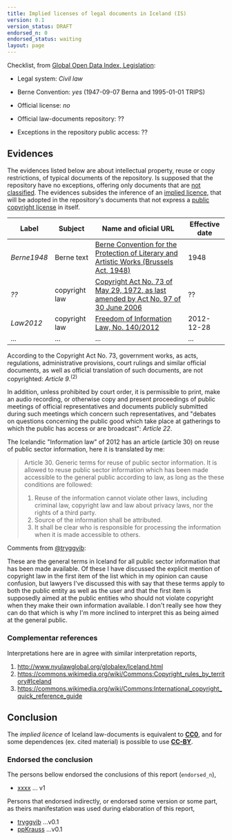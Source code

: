 ```yaml
---
title: Implied licenses of legal documents in Iceland (IS)
version: 0.1
version_status: DRAFT
endorsed_n: 0
endorsed_status: waiting
layout: page
---
```


Checklist, from [Global Open Data Index, Legislation](http://index.okfn.org/dataset/legislation/):

 * Legal system: *Civil law*

 * Berne Convention: *yes* (1947-09-07 Berna and 1995-01-01 TRIPS)

 * Official license: *no*

 * Official law-documents repository: ??

 * Exceptions in the repository public access: ??


## Evidences

The evidences listed below are about intellectual property, reuse or copy restrictions, of typical documents of the repository. Is supposed that the repository have no exceptions, offering only documents that are [not classified](https://en.wikipedia.org/wiki/Classified_information).  The evidences subsides the inference of  an [implied licence](https://en.wikipedia.org/wiki/Implied_license), that will be adopted  in the repository's documents that not express a [public copyright license](https://en.wikipedia.org/wiki/Public_copyright_license) in itself.

Label  | Subject | Name and oficial URL | Effective date
---    | ---     | ---                  | ---
*Berne1948* | Berne text | [Berne Convention for the Protection of Literary and Artistic Works (Brussels Act, 1948)](http://global.oup.com/booksites/content/9780198259466/15550020) | 1948
*??* | copyright law | [Copyright Act No. 73 of May 29, 1972, as last amended by Act No. 97 of 30 June 2006](http://www.wipo.int/wipolex/en/text.jsp?file_id=190312) | ??
*Law2012*  | copyright law | [Freedom of Information Law, No. 140/2012](http://www.althingi.is/lagas/144b/2012140.html) | 2012-12-28
...    | ...    | ...                | ...


According to the Copyright Act No. 73, government works, as acts, regulations, administrative provisions, court rulings and similar official documents, as well as official translation of such documents, are not copyrighted: *Article 9*.<sup>(2)</sup> 

In addition, unless prohibited by court order, it is permissible to print, make an audio recording, or otherwise copy and present proceedings of public meetings of official representatives and documents publicly submitted during such meetings which concern such representatives, and "debates on questions concerning the public good which take place at gatherings to which the public has access or are broadcast": *Article 22*.

The Icelandic "Information law" of 2012 has an article (article 30) on reuse of public sector information, here it is translated by me:

> Article 30. Generic terms for reuse of public sector information.
> It is allowed to reuse public sector information which has been made accessible to the general public according to law, as long as the these conditions are followed:
>   1. Reuse of the information cannot violate other laws, including criminal law, copyright law and law about privacy laws, nor the rights of a third party.
>   2. Source of the information shall be attributed.
>   3. It shall be clear who is responsible for processing the information when it is made accessible to others.

Comments from [@tryggvib](https://github.com/okfn/opendatacensus/issues/555#issuecomment-123052750):

These are the general terms in Iceland for all public sector information that has been made available. Of these I have discussed the explicit mention of copyright law in the first item of the list which in my opinion can cause confusion, but lawyers I've discussed this with say that these terms apply to both the public entity as well as the user and that the first item is supposedly aimed at the public entities who should not violate copyright when they make their own information available. I don't really see how they can do that which is why I'm more inclined to interpret this as being aimed at the general public.

### Complementar references
Interpretations here are in agree with similar interpretation reports,

  1. http://www.nyulawglobal.org/globalex/Iceland.html
  2. https://commons.wikimedia.org/wiki/Commons:Copyright_rules_by_territory#Iceland
  3. https://commons.wikimedia.org/wiki/Commons:International_copyright_quick_reference_guide

## Conclusion

The  *implied licence* of Iceland law-documents is equivalent to [**CC0**](https://creativecommons.org/publicdomain/zero/1.0/legalcode), and for some dependences (ex. cited material) is possible to use [**CC-BY**](https://creativecommons.org/licenses/by/3.0/br/).

### Endorsed the conclusion
The persons bellow endorsed the conclusions of this report (`endorsed_n`),
* [xxxx](https://github.com/xxxx) ... v1

Persons that endorsed indirectly, or endorsed some version or some part, as theirs manifestation was used during elaboration of this report,
* [tryggvib](https://github.com/tryggvib) ...v0.1
* [ppKrauss](https://github.com/ppKrauss) ...v0.1

